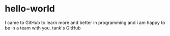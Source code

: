 # hello-world
I came to GitHub to learn more and better in programming and i am happy to be in a team with you.
tank's GitHub
